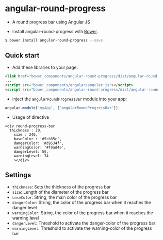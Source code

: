 angular-round-progress
======================
- A round progress bar using Angular JS

+ Install angular-round-progress with [Bower](https://github.com/bower/bower).		
		
>		
```bash		
$ bower install angular-round-progress --save		
```		

## Quick start

+ Add these libraries to your page:

>
``` html
<link href="bower_components/angular-round-progress/dist/angular-round-progress.min.css" rel="stylesheet"></link>
...
<script src="bower_components/angular/angular.js"></script>
<script src="bower_components/angular-round-progress/dist/angular-round-progress.min.js"></script>
```

+ Inject the `angularRoundProgressBar` module into your app:

>
``` js
angular.module('myApp', ['angularRoundProgressBar']);
```
+ Usage of directive
```
<div round-progress-bar 
  thickness : 20,
	size : 240,
	baseColor : '#5cb85c',
	dangerColor: '#d9534f',
	warningColor: '#f0ad4e',
	dangerLevel: 50,
	warningLevel: 74
	></div>
```

## Settings
* `thickness`: Sets the thickness of the progress bar
* `size`: Length of the diameter of the progress bar
* `baseColor`: String, the main color of the progress bar
* `dangerColor`: String, the color of the progress bar when it reaches the danger level
* `warningColor`: String, the color of the progress bar when it reaches the warning level
* `dangerLevel`: Threshold to activate the danger-color of the progress bar
* `warningLevel`: Threshold to activate the warning-color of the progress bar
